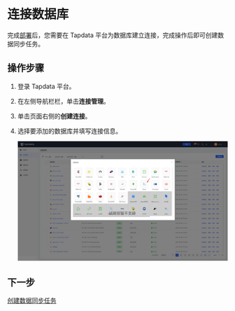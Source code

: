 # 连接数据库

完成[部署](install-tapdata.md)后，您需要在 Tapdata 平台为数据库建立连接，完成操作后即可创建数据同步任务。



## 操作步骤

1. 登录 Tapdata 平台。

2. 在左侧导航栏栏，单击**连接管理**。

3. 单击页面右侧的**创建连接**。

4. 选择要添加的数据库并填写连接信息。

   ![](../images/connect_database_demo.png)



## 下一步

[创建数据同步任务](create-task.md)
